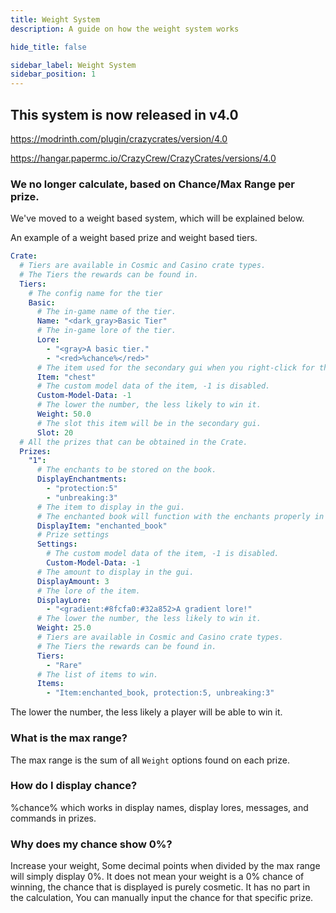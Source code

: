 ```yaml
---
title: Weight System
description: A guide on how the weight system works

hide_title: false

sidebar_label: Weight System
sidebar_position: 1
---
```

## This system is now released in v4.0

https://modrinth.com/plugin/crazycrates/version/4.0

https://hangar.papermc.io/CrazyCrew/CrazyCrates/versions/4.0

### We no longer calculate, based on Chance/Max Range per prize.
We've moved to a weight based system, which will be explained below.

An example of a weight based prize and weight based tiers.
```yml
Crate:
  # Tiers are available in Cosmic and Casino crate types.
  # The Tiers the rewards can be found in.
  Tiers:
    # The config name for the tier
    Basic:
      # The in-game name of the tier.
      Name: "<dark_gray>Basic Tier"
      # The in-game lore of the tier.
      Lore:
        - "<gray>A basic tier."
        - "<red>%chance%</red>"
      # The item used for the secondary gui when you right-click for the preview.
      Item: "chest"
      # The custom model data of the item, -1 is disabled.
      Custom-Model-Data: -1
      # The lower the number, the less likely to win it.
      Weight: 50.0
      # The slot this item will be in the secondary gui.
      Slot: 20
  # All the prizes that can be obtained in the Crate.
  Prizes:
    "1":
      # The enchants to be stored on the book.
      DisplayEnchantments:
        - "protection:5"
        - "unbreaking:3"
      # The item to display in the gui.
      # The enchanted book will function with the enchants properly in an anvil.
      DisplayItem: "enchanted_book"
      # Prize settings
      Settings:
        # The custom model data of the item, -1 is disabled.
        Custom-Model-Data: -1
      # The amount to display in the gui.
      DisplayAmount: 3
      # The lore of the item.
      DisplayLore:
        - "<gradient:#8fcfa0:#32a852>A gradient lore!"
      # The lower the number, the less likely to win it.
      Weight: 25.0
      # Tiers are available in Cosmic and Casino crate types.
      # The Tiers the rewards can be found in.
      Tiers:
        - "Rare"
      # The list of items to win.
      Items:
        - "Item:enchanted_book, protection:5, unbreaking:3"
```

The lower the number, the less likely a player will be able to win it.

### What is the max range?
The max range is the sum of all `Weight` options found on each prize.

### How do I display chance?
%chance% which works in display names, display lores, messages, and commands in prizes.

### Why does my chance show 0%?
Increase your weight, Some decimal points when divided by the max range will simply display 0%.
It does not mean your weight is a 0% chance of winning, the chance that is displayed is purely cosmetic.
It has no part in the calculation, You can manually input the chance for that specific prize.
